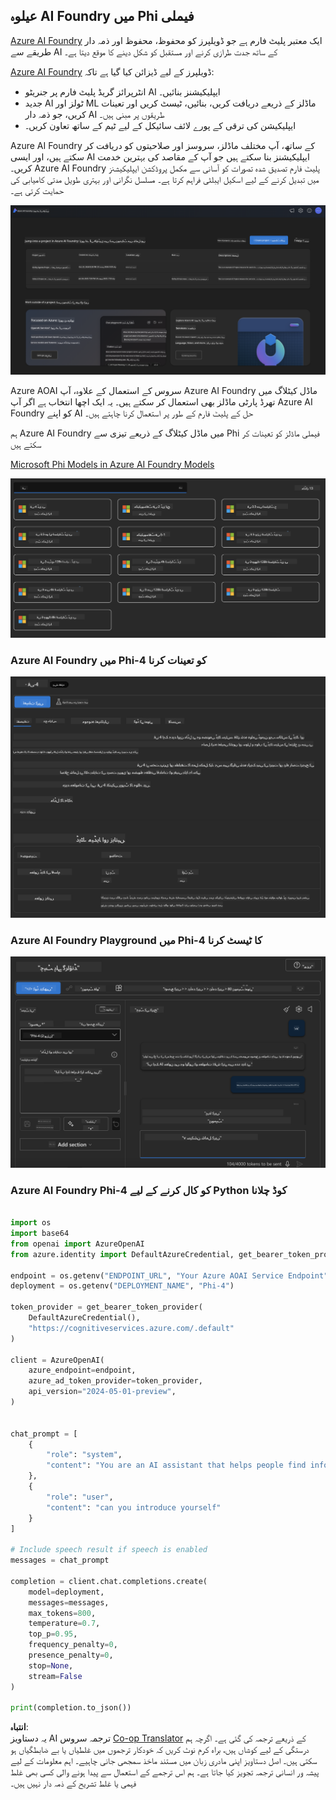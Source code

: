 <!--
CO_OP_TRANSLATOR_METADATA:
{
  "original_hash": "3ae21dc5554e888defbe57946ee995ee",
  "translation_date": "2025-05-07T15:07:07+00:00",
  "source_file": "md/01.Introduction/02/03.AzureAIFoundry.md",
  "language_code": "ur"
}
-->
## عیلوہ AI Foundry میں Phi فیملی

[Azure AI Foundry](https://ai.azure.com) ایک معتبر پلیٹ فارم ہے جو ڈویلپرز کو محفوظ، محفوظ اور ذمہ دار طریقے سے AI کے ساتھ جدت طرازی کرنے اور مستقبل کو شکل دینے کا موقع دیتا ہے۔

[Azure AI Foundry](https://ai.azure.com) ڈویلپرز کے لیے ڈیزائن کیا گیا ہے تاکہ:

- انٹرپرائز گریڈ پلیٹ فارم پر جنریٹو AI ایپلیکیشنز بنائیں۔
- جدید AI ٹولز اور ML ماڈلز کے ذریعے دریافت کریں، بنائیں، ٹیسٹ کریں اور تعینات کریں، جو ذمہ دار AI طریقوں پر مبنی ہیں۔
- ایپلیکیشن کی ترقی کے پورے لائف سائیکل کے لیے ٹیم کے ساتھ تعاون کریں۔

Azure AI Foundry کے ساتھ، آپ مختلف ماڈلز، سروسز اور صلاحیتوں کو دریافت کر سکتے ہیں، اور ایسی AI ایپلیکیشنز بنا سکتے ہیں جو آپ کے مقاصد کی بہترین خدمت کریں۔ Azure AI Foundry پلیٹ فارم تصدیق شدہ تصورات کو آسانی سے مکمل پروڈکشن ایپلیکیشنز میں تبدیل کرنے کے لیے اسکیل ایبلٹی فراہم کرتا ہے۔ مسلسل نگرانی اور بہتری طویل مدتی کامیابی کی حمایت کرتی ہے۔

![portal](../../../../../translated_images/AIFoundryPorral.6b1094b101dd499e32f2b018f2dabab4b287dc776bd01f41853404af0d6faf30.ur.png)

Azure AOAI سروس کے استعمال کے علاوہ، آپ Azure AI Foundry ماڈل کیٹلاگ میں تھرڈ پارٹی ماڈلز بھی استعمال کر سکتے ہیں۔ یہ ایک اچھا انتخاب ہے اگر آپ Azure AI Foundry کو اپنے AI حل کے پلیٹ فارم کے طور پر استعمال کرنا چاہتے ہیں۔

ہم Azure AI Foundry میں ماڈل کیٹلاگ کے ذریعے تیزی سے Phi فیملی ماڈلز کو تعینات کر سکتے ہیں

[Microsoft Phi Models in Azure AI Foundry Models](https://ai.azure.com/explore/models/?selectedCollection=phi)

![ModelCatalog](../../../../../translated_images/AIFoundryModelCatalog.3923945fa7be5b5f080fff2eb8b74369dd7459803eac5963ca145d01adbbc94c.ur.png)

### **Azure AI Foundry میں Phi-4 کو تعینات کرنا**

![Phi4](../../../../../translated_images/AIFoundryPhi4.eece9ddb0d817a033c3466b60b8d59aec1fbc4c2ea521c039e3f378d747ed6b6.ur.png)

### **Azure AI Foundry Playground میں Phi-4 کا ٹیسٹ کرنا**

![Playground](../../../../../translated_images/AIFoundryPlayground.193b81a9e472c5d1bbbab46dce575decb6577f7e306a022bc785a72bbffccca1.ur.png)

### **Azure AI Foundry Phi-4 کو کال کرنے کے لیے Python کوڈ چلانا**

```python

import os  
import base64
from openai import AzureOpenAI  
from azure.identity import DefaultAzureCredential, get_bearer_token_provider  
        
endpoint = os.getenv("ENDPOINT_URL", "Your Azure AOAI Service Endpoint")  
deployment = os.getenv("DEPLOYMENT_NAME", "Phi-4")  
      
token_provider = get_bearer_token_provider(  
    DefaultAzureCredential(),  
    "https://cognitiveservices.azure.com/.default"  
)  
  
client = AzureOpenAI(  
    azure_endpoint=endpoint,  
    azure_ad_token_provider=token_provider,  
    api_version="2024-05-01-preview",  
)  
  

chat_prompt = [
    {
        "role": "system",
        "content": "You are an AI assistant that helps people find information."
    },
    {
        "role": "user",
        "content": "can you introduce yourself"
    }
] 
    
# Include speech result if speech is enabled  
messages = chat_prompt 

completion = client.chat.completions.create(  
    model=deployment,  
    messages=messages,
    max_tokens=800,  
    temperature=0.7,  
    top_p=0.95,  
    frequency_penalty=0,  
    presence_penalty=0,
    stop=None,  
    stream=False  
)  
  
print(completion.to_json())  

```

**انتباہ**:  
یہ دستاویز AI ترجمہ سروس [Co-op Translator](https://github.com/Azure/co-op-translator) کے ذریعے ترجمہ کی گئی ہے۔ اگرچہ ہم درستگی کے لیے کوشاں ہیں، براہ کرم نوٹ کریں کہ خودکار ترجموں میں غلطیاں یا بے ضابطگیاں ہو سکتی ہیں۔ اصل دستاویز اپنی مادری زبان میں مستند ماخذ سمجھی جانی چاہیے۔ اہم معلومات کے لیے پیشہ ور انسانی ترجمہ تجویز کیا جاتا ہے۔ ہم اس ترجمے کے استعمال سے پیدا ہونے والی کسی بھی غلط فہمی یا غلط تشریح کے ذمہ دار نہیں ہیں۔